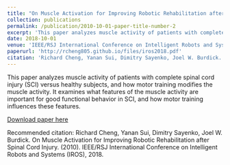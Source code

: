 ```yaml
---
title: "On Muscle Activation for Improving Robotic Rehabilitation after Spinal Cord Injury"
collection: publications
permalink: /publication/2010-10-01-paper-title-number-2
excerpt: 'This paper analyzes muscle activity of patients with complete spinal cord injury (SCI) versus healthy subjects, and how motor training modifies the muscle activity. It examines what features of the muscle activity are important for good functional behavior in SCI, and how motor training influences these features.'
date: 2018-10-01
venue: 'IEEE/RSJ International Conference on Intelligent Robots and Systems (IROS)'
paperurl: 'http://rcheng805.github.io/files/iros2018.pdf'
citation: 'Richard Cheng, Yanan Sui, Dimitry Sayenko, Joel W. Burdick. On Muscle Activation for Improving Robotic Rehabilitation after Spinal Cord Injury. (2010). IEEE/RSJ International Conference on Intelligent Robots and Systems (IROS), 2018.'
---
```

This paper analyzes muscle activity of patients with complete spinal cord injury (SCI) versus healthy subjects, and how motor training modifies the muscle activity. It examines what features of the muscle activity are important for good functional behavior in SCI, and how motor training influences these features.

[Download paper here](https://rcheng805.github.io/files/iros2018.pdf)

Recommended citation: Richard Cheng, Yanan Sui, Dimitry Sayenko, Joel W. Burdick. On Muscle Activation for Improving Robotic Rehabilitation after Spinal Cord Injury. (2010). IEEE/RSJ International Conference on Intelligent Robots and Systems (IROS), 2018.
